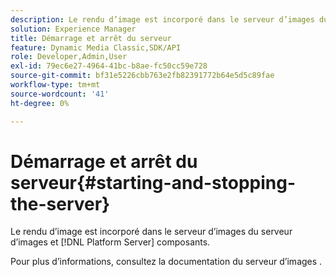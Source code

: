 ```yaml
---
description: Le rendu d’image est incorporé dans le serveur d’images du serveur d’images et [!DNL Platform Server] composants.
solution: Experience Manager
title: Démarrage et arrêt du serveur
feature: Dynamic Media Classic,SDK/API
role: Developer,Admin,User
exl-id: 79ec6e27-4964-41bc-b8ae-fc50cc59e728
source-git-commit: bf31e5226cbb763e2fb82391772b64e5d5c89fae
workflow-type: tm+mt
source-wordcount: '41'
ht-degree: 0%

---
```


# Démarrage et arrêt du serveur{#starting-and-stopping-the-server}

Le rendu d’image est incorporé dans le serveur d’images du serveur d’images et [!DNL Platform Server] composants.

Pour plus d’informations, consultez la documentation du serveur d’images .
